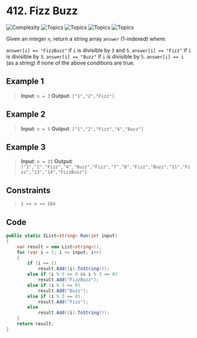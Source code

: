 # 412. Fizz Buzz

![Complexity](https://img.shields.io/badge/easy-green)
![Topics](https://img.shields.io/badge/math-blue)
![Topics](https://img.shields.io/badge/string-blue)
![Topics](https://img.shields.io/badge/simulation-blue)
![Topics](https://img.shields.io/badge/done-purple)

Given an integer `n`, return a string array `answer` (1-indexed) where:

`answer[i] == "FizzBuzz"` if `i` is divisible by `3` and `5`.
`answer[i] == "Fizz"` if `i` is divisible by `3`.
`answer[i] == "Buzz"` if `i` is divisible by `5`.
`answer[i] == i` (as a string) if none of the above conditions are true.

## Example 1
> **Input**: `n = 3`
> **Output**: `["1","2","Fizz"]`

## Example 2
> **Input**: `n = 5`
> **Output**: `["1","2","Fizz","4","Buzz"]`

## Example 3
> **Input**: `n = 15`
> **Output**: `["1","2","Fizz","4","Buzz","Fizz","7","8","Fizz","Buzz","11","Fizz","13","14","FizzBuzz"]`

## Constraints
> `1 <= n <= 104`

## Code
```csharp
public static IList<string> Run(int input)
{
    var result = new List<string>();
    for (var i = 1; i <= input; i++)
    {
        if (i == 1)
            result.Add((i).ToString());
        else if (i % 5 == 0 && i % 3 == 0)
            result.Add("FizzBuzz");
        else if (i % 5 == 0)
            result.Add("Buzz");
        else if (i % 3 == 0)
            result.Add("Fizz");
        else
            result.Add((i).ToString());
    }
    return result;
}
```